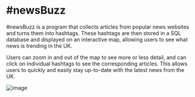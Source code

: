 # #newsBuzz

#newsBuzz is a program that collects articles from popular news websites and turns them into hashtags. These hashtags are then stored in a SQL database and displayed on an interactive map, allowing users to see what news is trending in the UK.

Users can zoom in and out of the map to see more or less detail, and can click on individual hashtags to see the corresponding articles. This allows users to quickly and easily stay up-to-date with the latest news from the UK.

![image](https://user-images.githubusercontent.com/54317800/207690108-5fe67131-f12a-4379-9dbe-c7a6479e6550.png)


